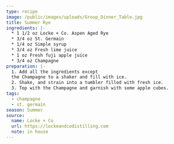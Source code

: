 ```yaml
---
type: recipe
image: /public/images/uploads/Group_Dinner_Table.jpg
title: Summer Rye
ingredients: |-
  * 1 1/2 oz Locke + Co. Aspen Aged Rye 
  * 3/4 oz St. Germain
  * 1/4 oz Simple syrup
  * 3/4 oz Fresh lime juice
  * 1 oz Fresh fuji apple juice 
  * 3/4 oz Champagne
preparation: |-
  1. Add all the ingredients except
  the Champagne to a shaker and fill with ice.
  2. Shake, and strain into a tumbler filled with fresh ice.
  3. Top with the Champagne and garnish with some apple cubes.
tags:
  - champagne
  - st. germain
season: Summer
source:
  name: Locke + Co
  url: https://lockeandcodistilling.com
  note: in house
---
```

